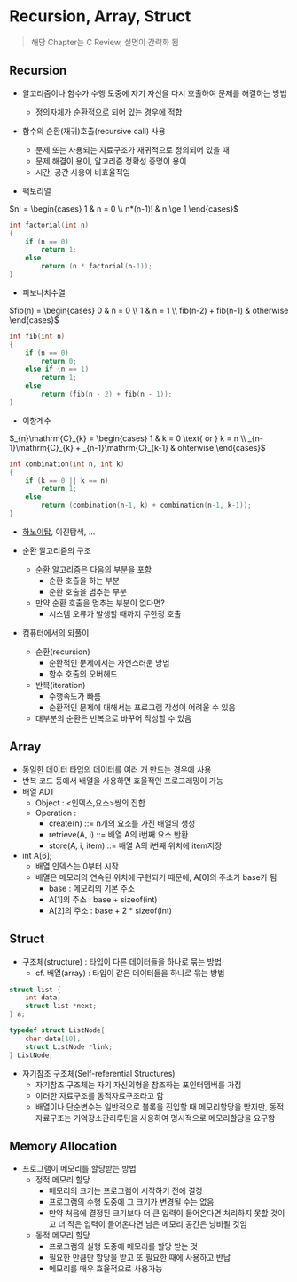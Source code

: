# Recursion, Array, Struct

> 해당 Chapter는 C Review, 설명이 간략화 됨
> 

## Recursion

- 알고리즘이나 함수가 수행 도중에 자기 자신을 다시 호출하여 문제를 해결하는 방법
    - 정의자체가 순환적으로 되어 있는 경우에 적합
- 함수의 순환(재귀)호출(recursive call) 사용
    - 문제 또는 사용되는 자료구조가 재귀적으로 정의되어 있을 때
    - 문제 해결이 용이, 알고리즘 정확성 증명이 용이
    - 시간, 공간 사용이 비효율적임

- 팩토리얼

$n! = \begin{cases} 1 & n = 0 \\ n*(n-1)! & n \ge 1 \end{cases}$

```c
int factorial(int n)
{
	if (n == 0)
		return 1;
	else
		return (n * factorial(n-1));
}
```

- 피보나치수열

$fib(n) = \begin{cases} 0 & n = 0 \\ 1 & n = 1 \\ fib(n-2) + fib(n-1) & otherwise \end{cases}$

```c
int fib(int n)
{
	if (n == 0)
		return 0;
	else if (n == 1)
		return 1;
	else
		return (fib(n - 2) + fib(n - 1));
}
```

- 이항계수

$_{n}\mathrm{C}_{k} = \begin{cases} 1 & k = 0 \text{ or } k = n \\ _{n-1}\mathrm{C}_{k} + _{n-1}\mathrm{C}_{k-1} & ohterwise \end{cases}$

```c
int combination(int n, int k)
{
	if (k == 0 || k == n)
		return 1;
	else
		return (combination(n-1, k) + combination(n-1, k-1));
}
```

- [하노이탑](../../c/src/spl05_03_tower_of_hanoi), 이진탐색, …

- 순환 알고리즘의 구조
    - 순환 알고리즘은 다음의 부분을 포함
        - 순환 호출을 하는 부분
        - 순환 호출을 멈추는 부분
    - 만약 순환 호출을 멈추는 부분이 없다면?
        - 시스템 오류가 발생할 때까지 무한정 호출
- 컴퓨터에서의 되풀이
    - 순환(recursion)
        - 순환적인 문제에서는 자연스러운 방법
        - 함수 호출의 오버헤드
    - 반복(iteration)
        - 수행속도가 빠름
        - 순환적인 문제에 대해서는 프로그램 작성이 어려울 수 있음
    - 대부분의 순환은 반복으로 바꾸어 작성할 수 있음

## Array

- 동일한 데이터 타입의 데이터를 여러 개 만드는 경우에 사용
- 반복 코드 등에서 배열을 사용하면 효율적인 프로그래밍이 가능
- 배열 ADT
    - Object : <인덱스,요소>쌍의 집합
    - Operation :
        - create(n) ::= n개의 요소를 가진 배열의 생성
        - retrieve(A, i) ::= 배열 A의 i번째 요소 반환
        - store(A, i, item) ::= 배열 A의 i번째 위치에 item저장
- int A[6];
    - 배열 인덱스는 0부터 시작
    - 배열은 메모리의 연속된 위치에 구현되기 때문에, A[0]의 주소가 base가 됨
        - base : 메모리의 기본 주소
        - A[1]의 주소 : base + sizeof(int)
        - A[2]의 주소 : base + 2 * sizeof(int)

## Struct

- 구조체(structure) : 타입이 다른 데이터들을 하나로 묶는 방법
    - cf. 배열(array) : 타입이 같은 데이터들을 하나로 묶는 방법

```c
struct list {
	int data;
	struct list *next;
} a;

typedef struct ListNode{
	char data[10];
	struct ListNode *link;
} ListNode;
```

- 자기참조 구조체(Self-referential Structures)
    - 자기참조 구조체는 자기 자신의형을 참조하는 포인터멤버를 가짐
    - 이러한 자료구조를 동적자료구조라고 함
    - 배열이나 단순변수는 일반적으로 블록을 진입할 때 메모리할당을 받지만, 동적자료구조는 기억장소관리루틴을 사용하여 명시적으로 메모리할당을 요구함

## Memory Allocation

- 프로그램이 메모리를 할당받는 방법
    - 정적 메모리 할당
        - 메모리의 크기는 프로그램이 시작하기 전에 결정
        - 프로그램의 수행 도중에 그 크기가 변경될 수는 없음
        - 만약 처음에 결정된 크기보다 더 큰 입력이 들어온다면 처리하지 못할 것이고 더 작은 입력이 들어온다면 남은 메모리 공간은 낭비될 것임
    - 동적 메모리 할당
        - 프로그램의 실행 도중에 메모리를 할당 받는 것
        - 필요한 만큼만 할당을 받고 또 필요한 때에 사용하고 반납
        - 메모리를 매우 효율적으로 사용가능
